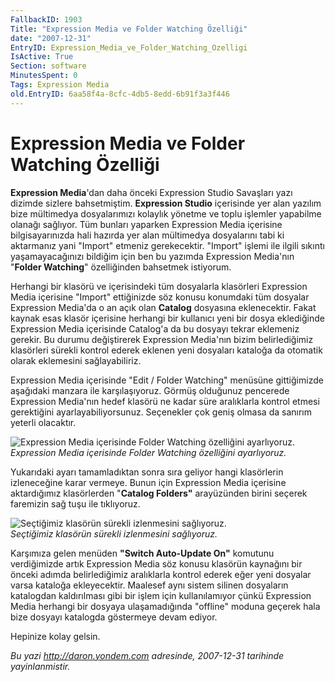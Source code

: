 ```yaml
---
FallbackID: 1903
Title: "Expression Media ve Folder Watching Özelliği"
date: "2007-12-31"
EntryID: Expression_Media_ve_Folder_Watching_Ozelligi
IsActive: True
Section: software
MinutesSpent: 0
Tags: Expression Media
old.EntryID: 6aa58f4a-8cfc-4db5-8edd-6b91f3a3f446
---
```

# Expression Media ve Folder Watching Özelliği
**Expression Media**'dan daha önceki Expression Studio Savaşları yazı
dizimde sizlere bahsetmiştim. **Expression Studio** içerisinde yer alan
yazılım bize mültimedya dosyalarımızı kolaylık yönetme ve toplu işlemler
yapabilme olanağı sağlıyor. Tüm bunları yaparken Expression Media
içerisine bilgisayarınızda hali hazırda yer alan mültimedya dosyalarını
tabi ki aktarmanız yani "Import" etmeniz gerekecektir. "Import" işlemi
ile ilgili sıkıntı yaşamayacağınızı bildiğim için ben bu yazımda
Expression Media'nın "**Folder Watching**" özelliğinden bahsetmek
istiyorum.

Herhangi bir klasörü ve içerisindeki tüm dosyalarla klasörleri
Expression Media içerisine "Import" ettiğinizde söz konusu konumdaki tüm
dosyalar Expression Media'da o an açık olan **Catalog** dosyasına
eklenecektir. Fakat kaynak esas klasör içerisine herhangi bir kullanıcı
yeni bir dosya eklediğinde Expression Media içerisinde Catalog'a da bu
dosyayı tekrar eklemeniz gerekir. Bu durumu değiştirerek Expression
Media'nın bizim belirlediğimiz klasörleri sürekli kontrol ederek eklenen
yeni dosyaları kataloğa da otomatik olarak eklemesini sağlayabiliriz.

Expression Media içerisinde "Edit / Folder Watching" menüsüne
gittiğimizde aşağıdaki manzara ile karşılaşıyoruz. Görmüş olduğunuz
pencerede Expression Media'nın hedef klasörü ne kadar süre aralıklarla
kontrol etmesi gerektiğini ayarlayabiliyorsunuz. Seçenekler çok geniş
olmasa da sanırım yeterli olacaktır.

![Expression Media içerisinde Folder Watching özelliğini
ayarlıyoruz.](media/Expression_Media_ve_Folder_Watching_Ozelligi/30122007_1.png)\
*Expression Media içerisinde Folder Watching özelliğini ayarlıyoruz.*

Yukarıdaki ayarı tamamladıktan sonra sıra geliyor hangi klasörlerin
izleneceğine karar vermeye. Bunun için Expression Media içerisine
aktardığımız klasörlerden "**Catalog Folders"** arayüzünden birini
seçerek faremizin sağ tuşu ile tıklıyoruz.

![Seçtiğimiz klasörün sürekli izlenmesini
sağlıyoruz.](media/Expression_Media_ve_Folder_Watching_Ozelligi/30122007_2.png)\
*Seçtiğimiz klasörün sürekli izlenmesini sağlıyoruz.*

Karşımıza gelen menüden **"Switch Auto-Update On"** komutunu
verdiğimizde artık Expression Media söz konusu klasörün kaynağını bir
önceki adımda belirlediğimiz aralıklarla kontrol ederek eğer yeni
dosyalar varsa kataloğa ekleyecektir. Maalesef aynı sistem silinen
dosyaların katalogdan kaldırılması gibi bir işlem için kullanılamıyor
çünkü Expression Media herhangi bir dosyaya ulaşamadığında "offline"
moduna geçerek hala bize dosyayı katalogda göstermeye devam ediyor.

Hepinize kolay gelsin.



*Bu yazi http://daron.yondem.com adresinde, 2007-12-31 tarihinde yayinlanmistir.*
